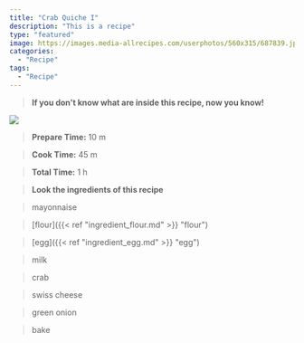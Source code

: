 ```yaml
---
title: "Crab Quiche I"
description: "This is a recipe"
type: "featured"
image: https://images.media-allrecipes.com/userphotos/560x315/687839.jpg
categories: 
  - "Recipe"
tags: 
  - "Recipe"
---
```



>**If you don't know what are inside this recipe, now you know!**

![](../images/Recipes-Banner.jpg)
> **Prepare Time:** 10 m


> **Cook Time:** 45 m


> **Total Time:** 1 h

> **Look the ingredients of this recipe**

> mayonnaise

> [flour]({{< ref "ingredient_flour.md" >}} "flour")

> [egg]({{< ref "ingredient_egg.md" >}} "egg")

> milk

> crab

> swiss cheese

> green onion

> bake

